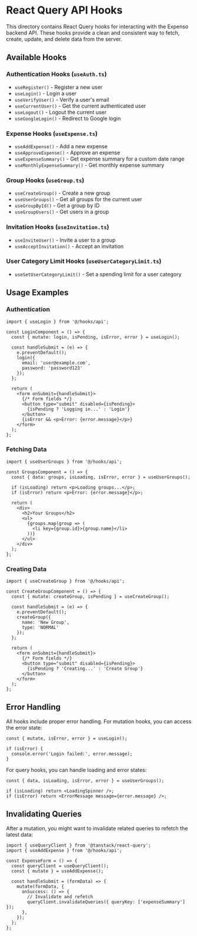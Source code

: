 # React Query API Hooks

This directory contains React Query hooks for interacting with the Expenso backend API. These hooks provide a clean and consistent way to fetch, create, update, and delete data from the server.

## Available Hooks

### Authentication Hooks (`useAuth.ts`)

- `useRegister()` - Register a new user
- `useLogin()` - Login a user
- `useVerifyUser()` - Verify a user's email
- `useCurrentUser()` - Get the current authenticated user
- `useLogout()` - Logout the current user
- `useGoogleLogin()` - Redirect to Google login

### Expense Hooks (`useExpense.ts`)

- `useAddExpense()` - Add a new expense
- `useApproveExpense()` - Approve an expense
- `useExpenseSummary()` - Get expense summary for a custom date range
- `useMonthlyExpenseSummary()` - Get monthly expense summary

### Group Hooks (`useGroup.ts`)

- `useCreateGroup()` - Create a new group
- `useUserGroups()` - Get all groups for the current user
- `useGroupById()` - Get a group by ID
- `useGroupUsers()` - Get users in a group

### Invitation Hooks (`useInvitation.ts`)

- `useInviteUser()` - Invite a user to a group
- `useAcceptInvitation()` - Accept an invitation

### User Category Limit Hooks (`useUserCategoryLimit.ts`)

- `useSetUserCategoryLimit()` - Set a spending limit for a user category

## Usage Examples

### Authentication

```tsx
import { useLogin } from '@/hooks/api';

const LoginComponent = () => {
  const { mutate: login, isPending, isError, error } = useLogin();

  const handleSubmit = (e) => {
    e.preventDefault();
    login({
      email: 'user@example.com',
      password: 'password123'
    });
  };

  return (
    <form onSubmit={handleSubmit}>
      {/* Form fields */}
      <button type="submit" disabled={isPending}>
        {isPending ? 'Logging in...' : 'Login'}
      </button>
      {isError && <p>Error: {error.message}</p>}
    </form>
  );
};
```

### Fetching Data

```tsx
import { useUserGroups } from '@/hooks/api';

const GroupsComponent = () => {
  const { data: groups, isLoading, isError, error } = useUserGroups();

  if (isLoading) return <p>Loading groups...</p>;
  if (isError) return <p>Error: {error.message}</p>;

  return (
    <div>
      <h2>Your Groups</h2>
      <ul>
        {groups.map(group => (
          <li key={group.id}>{group.name}</li>
        ))}
      </ul>
    </div>
  );
};
```

### Creating Data

```tsx
import { useCreateGroup } from '@/hooks/api';

const CreateGroupComponent = () => {
  const { mutate: createGroup, isPending } = useCreateGroup();

  const handleSubmit = (e) => {
    e.preventDefault();
    createGroup({
      name: 'New Group',
      type: 'NORMAL'
    });
  };

  return (
    <form onSubmit={handleSubmit}>
      {/* Form fields */}
      <button type="submit" disabled={isPending}>
        {isPending ? 'Creating...' : 'Create Group'}
      </button>
    </form>
  );
};
```

## Error Handling

All hooks include proper error handling. For mutation hooks, you can access the error state:

```tsx
const { mutate, isError, error } = useLogin();

if (isError) {
  console.error('Login failed:', error.message);
}
```

For query hooks, you can handle loading and error states:

```tsx
const { data, isLoading, isError, error } = useUserGroups();

if (isLoading) return <LoadingSpinner />;
if (isError) return <ErrorMessage message={error.message} />;
```

## Invalidating Queries

After a mutation, you might want to invalidate related queries to refetch the latest data:

```tsx
import { useQueryClient } from '@tanstack/react-query';
import { useAddExpense } from '@/hooks/api';

const ExpenseForm = () => {
  const queryClient = useQueryClient();
  const { mutate } = useAddExpense();

  const handleSubmit = (formData) => {
    mutate(formData, {
      onSuccess: () => {
        // Invalidate and refetch
        queryClient.invalidateQueries({ queryKey: ['expenseSummary'] });
      },
    });
  };
};
